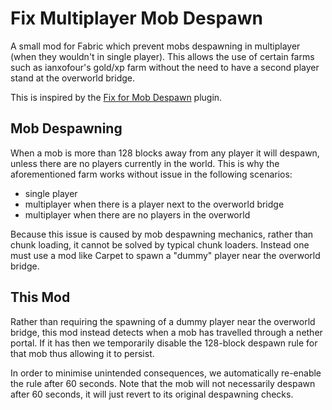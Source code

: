 # Fix Multiplayer Mob Despawn

A small mod for Fabric which prevent mobs despawning in multiplayer (when they wouldn't in single player).
This allows the use of certain farms such as ianxofour's gold/xp farm without the need to have a second player stand at the overworld bridge.

This is inspired by the [Fix for Mob Despawn](https://github.com/RandomNoobOnInt/Fix-For-Mob-Despawn) plugin.

## Mob Despawning

When a mob is more than 128 blocks away from any player it will despawn, unless there are no players currently in the world.
This is why the aforementioned farm works without issue in the following scenarios:
- single player
- multiplayer when there is a player next to the overworld bridge
- multiplayer when there are no players in the overworld

Because this issue is caused by mob despawning mechanics, rather than chunk loading, it cannot be solved by typical chunk loaders.
Instead one must use a mod like Carpet to spawn a "dummy" player near the overworld bridge.

## This Mod

Rather than requiring the spawning of a dummy player near the overworld bridge, this mod instead detects when a mob has travelled
through a nether portal. If it has then we temporarily disable the 128-block despawn rule for that mob thus allowing it to persist.

In order to minimise unintended consequences, we automatically re-enable the rule after 60 seconds. Note that the mob will not
necessarily despawn after 60 seconds, it will just revert to its original despawning checks.

